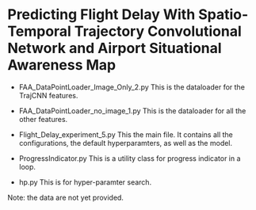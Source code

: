 # Predicting Flight Delay With Spatio-Temporal Trajectory Convolutional Network and Airport Situational Awareness Map

* FAA_DataPointLoader_Image_Only_2.py
This is the dataloader for the TrajCNN features.

* FAA_DataPointLoader_no_image_1.py
This is the dataloader for all the other features.

* Flight_Delay_experiment_5.py
This the main file. It contains all the configurations, the default hyperparamters, as well as the model.

* ProgressIndicator.py
This is a utility class for progress indicator in a loop.

* hp.py
This is for hyper-paramter search.

Note: the data are not yet provided.
